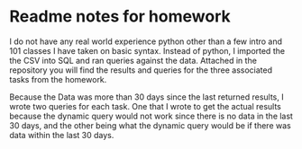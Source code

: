 # Readme notes for homework

I do not have any real world experience python other than a few intro and 101 classes I have taken on basic syntax.  Instead of python, I imported the the CSV into SQL and ran queries against the data.
Attached in the repository you will find the results and queries for the three associated tasks from the homework.

Because the Data was more than 30 days since the last returned results, I wrote two queries for each task. One that I wrote to get the actual results because the dynamic query would not work since there is no data in the last 30 days, and the other being what the dynamic query would be if there was data within the last 30 days.
